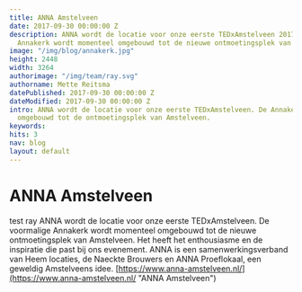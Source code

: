 ```yaml
---
title: ANNA Amstelveen
date: 2017-09-30 00:00:00 Z
description: ANNA wordt de locatie voor onze eerste TEDxAmstelveen 2017. De voormalige
  Annakerk wordt momenteel omgebouwd tot de nieuwe ontmoetingsplek van Amstelveen.
image: "/img/blog/annakerk.jpg"
height: 2448
width: 3264
authorimage: "/img/team/ray.svg"
authorname: Mette Reitsma
datePublished: 2017-09-30 00:00:00 Z
dateModified: 2017-09-30 00:00:00 Z
intro: ANNA wordt de locatie voor onze eerste TEDxAmstelveen. De Annakerk wordt momenteel
  omgebouwd tot de ontmoetingsplek van Amstelveen.
keywords: 
hits: 3
nav: blog
layout: default
---
```


# ANNA Amstelveen

<a href="{{site.url}}{{page.url}}" title="{{ page.title }}"><amp-img noloading width="100" height="100" alt="{{ page.title }}" layout="responsive" src="{{site.url}}{{ page.image }}" class="photo pull-left"></amp-img></a>

test ray
ANNA wordt de locatie voor onze eerste TEDxAmstelveen. De voormalige Annakerk wordt momenteel omgebouwd tot de nieuwe ontmoetingsplek van Amstelveen. Het heeft het enthousiasme en de inspiratie die past bij ons evenement. ANNA is een samenwerkingsverband van Heem locaties, de Naeckte Brouwers en ANNA Proeflokaal,  een geweldig Amstelveens idee.
[https://www.anna-amstelveen.nl/](https://www.anna-amstelveen.nl/ "ANNA Amstelveen")
